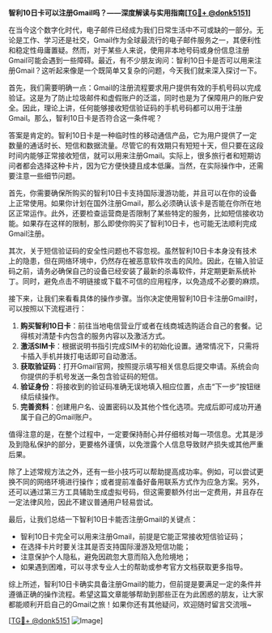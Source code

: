**智利10日卡可以注册Gmail吗？——深度解读与实用指南[[TG💪+ @donk5151](https://t.me/s/donk5151)]**

在当今这个数字化时代，电子邮件已经成为我们日常生活中不可或缺的一部分。无论是工作、学习还是社交，Gmail作为全球最流行的电子邮件服务之一，其便利性和稳定性毋庸置疑。然而，对于某些人来说，使用非本地号码或身份信息注册Gmail可能会遇到一些障碍。最近，有不少朋友询问：智利10日卡是否可以用来注册Gmail？这听起来像是一个既简单又复杂的问题，今天我们就来深入探讨一下。

首先，我们需要明确一点：Gmail的注册流程要求用户提供有效的手机号码以完成验证。这是为了防止垃圾邮件和虚假账户的泛滥，同时也是为了保障用户的账户安全。因此，理论上讲，任何能够接收短信验证码的手机号码都可以用于注册Gmail。那么，智利10日卡是否符合这一条件呢？

答案是肯定的。智利10日卡是一种临时性的移动通信产品，它为用户提供了一定数量的通话时长、短信和数据流量。尽管它的有效期只有短短十天，但只要在这段时间内能够正常接收短信，就可以用来注册Gmail。实际上，很多旅行者和短期访问者都会选择这种卡片，因为它方便快捷且成本低廉。当然，在实际操作中，还需要注意一些细节问题。

首先，你需要确保所购买的智利10日卡支持国际漫游功能，并且可以在你的设备上正常使用。如果你计划在国外注册Gmail，那么必须确认该卡是否能在你所在地区正常运作。此外，还要检查运营商是否限制了某些特定的服务，比如短信接收功能。如果存在这样的限制，那么即使你购买了智利10日卡，也可能无法顺利完成Gmail注册。

其次，关于短信验证码的安全性问题也不容忽视。虽然智利10日卡本身没有技术上的隐患，但在网络环境中，仍然存在被恶意软件攻击的风险。因此，在输入验证码之前，请务必确保自己的设备已经安装了最新的杀毒软件，并定期更新系统补丁。同时，避免点击不明链接或下载不可信的应用程序，以免造成不必要的麻烦。

接下来，让我们来看看具体的操作步骤。当你决定使用智利10日卡注册Gmail时，可以按照以下流程进行：

1. **购买智利10日卡**：前往当地电信营业厅或者在线商城选购适合自己的套餐。记得核对清楚卡内包含的服务内容以及激活方式。
2. **激活SIM卡**：根据说明书指引完成SIM卡的初始化设置。通常情况下，只需将卡插入手机并拨打电话即可自动激活。
3. **获取验证码**：打开Gmail官网，按照提示填写相关信息后提交申请。系统会向你提供的手机号发送一条包含验证码的短信。
4. **验证身份**：将接收到的验证码准确无误地填入相应位置，点击“下一步”按钮继续后续操作。
5. **完善资料**：创建用户名、设置密码以及其他个性化选项。完成后即可成功开通属于自己的Gmail账户。

值得注意的是，在整个过程中，一定要保持耐心并仔细核对每一项信息。尤其是涉及到隐私保护的部分，更要格外谨慎，以免泄露个人信息导致财产损失或其他严重后果。

除了上述常规方法之外，还有一些小技巧可以帮助提高成功率。例如，可以尝试更换不同的网络环境进行操作；或者提前准备好备用联系方式作为应急方案。另外，还可以通过第三方工具辅助生成虚拟号码，但这需要额外付出一定费用，并且存在一定法律风险，因此不建议普通用户轻易尝试。

最后，让我们总结一下智利10日卡能否注册Gmail的关键点：
- 智利10日卡完全可以用来注册Gmail，前提是它能正常接收短信验证码；
- 在选择卡片时要关注其是否支持国际漫游及短信功能；
- 注意保护个人隐私，避免因疏忽大意而陷入危险境地；
- 如果遇到困难，可以寻求专业人士的帮助或参考官方文档获取更多指导。

综上所述，智利10日卡确实具备注册Gmail的能力，但前提是要满足一定的条件并遵循正确的操作流程。希望这篇文章能够帮助到那些正在为此困惑的朋友，让大家都能顺利开启自己的Gmail之旅！如果你还有其他疑问，欢迎随时留言交流哦~

[[TG💪+ @donk5151](https://t.me/s/donk5151) ![Image](https://i.postimg.cc/rwNCRYN7/Snipaste-2025-04-30-17-27-05.png)]